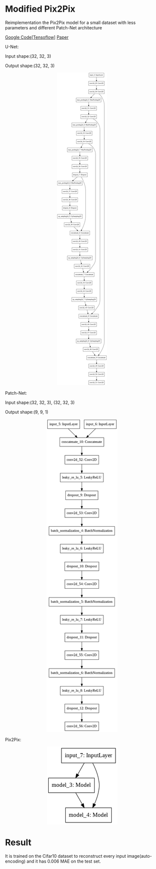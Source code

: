 # Modified Pix2Pix

Reimplementation the Pix2Pix model for a small dataset with less parameters and different Patch-Net architecture

[Google Code[Tensoflow]](https://github.com/tensorflow/docs/blob/r2.0rc/site/en/r2/tutorials/generative/pix2pix.ipynb)
[Paper](https://arxiv.org/abs/1611.07004)


U-Net:


Input shape:(32, 32, 3)    
              
Output shape:(32, 32, 3)

<p align="center">
  <img src="unet.png">
</p>


Patch-Net:


Input shape:(32, 32, 3), (32, 32, 3)    
              
Output shape:(9, 9, 1)

<p align="center">
  <img src="patchnet.png">
</p>


Pix2Pix:
<p align="center">
  <img src="pix2pix.png">
</p>

# Result

It is trained on the Cifar10 dataset to reconstruct every input image(auto-encoding) and it has 0.006 MAE on the test set.
